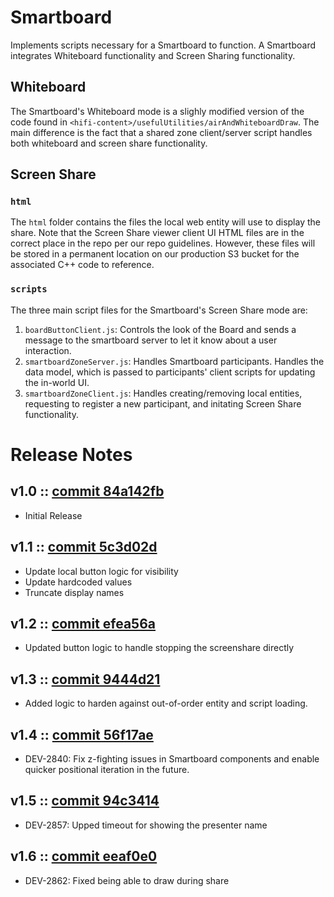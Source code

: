 # Smartboard
Implements scripts necessary for a Smartboard to function. A Smartboard integrates Whiteboard functionality and Screen Sharing functionality.

## Whiteboard
The Smartboard's Whiteboard mode is a slighly modified version of the code found in `<hifi-content>/usefulUtilities/airAndWhiteboardDraw`. The main difference is the fact that a shared zone client/server script handles both whiteboard and screen share functionality.

## Screen Share
### `html`
The `html` folder contains the files the local web entity will use to display the share.
Note that the Screen Share viewer client UI HTML files are in the correct place in the repo per our repo guidelines. However, these files will be stored in a permanent location on our production S3 bucket for the associated C++ code to reference.

### `scripts`
The three main script files for the Smartboard's Screen Share mode are:
1. `boardButtonClient.js`: Controls the look of the Board and sends a message to the smartboard server to let it know about a user interaction.
2. `smartboardZoneServer.js`: Handles Smartboard participants. Handles the data model, which is passed to participants' client scripts for updating the in-world UI.
3. `smartboardZoneClient.js`: Handles creating/removing local entities, requesting to register a new participant, and initating Screen Share functionality.


# Release Notes
## v1.0 :: [commit 84a142fb](https://github.com/highfidelity/hifi-content/commits/84a142fb)
- Initial Release

## v1.1 :: [commit 5c3d02d](https://github.com/highfidelity/hifi-content/commits/5c3d02d)
- Update local button logic for visibility
- Update hardcoded values
- Truncate display names

## v1.2 :: [commit efea56a](https://github.com/highfidelity/hifi-content/commits/efea56a)
- Updated button logic to handle stopping the screenshare directly

## v1.3 :: [commit 9444d21](https://github.com/highfidelity/hifi-content/commits/9444d21)
- Added logic to harden against out-of-order entity and script loading.

## v1.4 :: [commit 56f17ae](https://github.com/highfidelity/hifi-content/commits/56f17ae)
- DEV-2840: Fix z-fighting issues in Smartboard components and enable quicker positional iteration in the future.

## v1.5 :: [commit 94c3414](https://github.com/highfidelity/hifi-content/commits/94c3414)
- DEV-2857: Upped timeout for showing the presenter name

## v1.6 :: [commit eeaf0e0](https://github.com/highfidelity/hifi-content/commits/eeaf0e0)
- DEV-2862: Fixed being able to draw during share